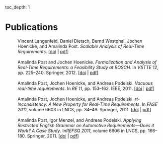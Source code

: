 toc_depth: 1

# Publications

<dl>
  <dd>
    Vincent Langenfeld, Daniel Dietsch, Bernd Westphal, Jochen Hoenicke, and Amalinda Post.
    <em>Scalable Analysis of Real-Time Requirements</em>.
    [<a href="http://dx.doi.org/">doi</a> | <a href="publications/scalable-analysis.pdf">pdf</a>]
  </dd><br>


  <dd>
    Amalinda Post and Jochen Hoenicke.
    <em>Formalization and Analysis of Real-Time Requirements: a Feasibility Study at BOSCH</em>.
          In
        <em>VSTTE 12</em>, pp.  225&ndash;240.
      Springer,
    2012.
    [<a href="http://dx.doi.org/10.1007/978-3-642-27705-4_18">doi</a> | <a href="publications/formalization-analysis-rtrequirements.pdf">pdf</a>]
  </dd><br>


  <dd>
    Amalinda Post, Jochen Hoenicke, and Andreas Podelski.
    <em>Vacuous real-time requirements</em>.
          In
        <em>RE 11</em>, pp. 153&ndash;162.
      IEEE,
    2011.
    [<a href="http://dx.doi.org/10.1109/RE.2011.6051657">doi</a> | <a href="publications/vacuous-consistency.pdf">pdf</a>]
  </dd><br>
  

  <dd>
    Amalinda Post, Jochen Hoenicke, and Andreas Podelski.
    <em>rt-Inconsistency: A New Property for Real-Time Requirements</em>.
          In
        <em>FASE 2011</em>, volume 6603 in LNCS, pp. 34&ndash;49.
      Springer,
    2011.
    [<a href="http://dx.doi.org/10.1007/978-3-642-19811-3_4">doi</a> | <a href="publications/rt-inconsistency.pdf">pdf</a>]
  </dd><br>
  
  
  <dd>
    Amalinda Post, Igor Menzel, and Andreas Podelski.
    <em>Applying Restricted English Grammar on Automotive Requirements—Does it Work? A Case Study</em>.
          In<em>REFSQ 2011</em>, volume 6606 in LNCS, pp. 166&ndash;180. Springer, 2011.
    [<a href="http://dx.doi.org/10.1007/978-3-642-19858-8_17">doi</a> | <a href="publications/applying-restricted-grammar.pdf">pdf</a>]
  </dd>

